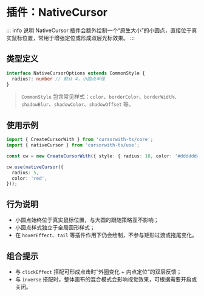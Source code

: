# 插件：NativeCursor

::: info 说明
NativeCursor 插件会额外绘制一个“原生大小”的小圆点，直接位于真实鼠标位置，常用于增强定位或形成双层光标效果。
:::

## 类型定义

```ts
interface NativeCursorOptions extends CommonStyle {
  radius?: number // 默认 4，小圆点半径
}
```

> `CommonStyle` 包含常见样式：`color`、`borderColor`、`borderWidth`、`shadowBlur`、`shadowColor`、`shadowOffset` 等。

## 使用示例

```ts
import { CreateCursorWith } from 'cursorwith-ts/core';
import { nativeCursor } from 'cursorwith-ts/use';

const cw = new CreateCursorWith({ style: { radius: 18, color: '#ddddddaa' } });

cw.use(nativeCursor({
  radius: 5,
  color: 'red',
}));
```
<script setup>
import NativeCursorDemo from '../../../components/NativeCursorDemo.vue'
</script>

<ClientOnly>
  <NativeCursorDemo />
</ClientOnly>




## 行为说明

- 小圆点始终位于真实鼠标位置，与大圆的跟随策略互不影响；
- 小圆点样式独立于全局圆形样式；
- 在 `hoverEffect`、`tail` 等插件作用下仍会绘制，不参与矩形过渡或拖尾变化。

## 组合提示

- 与 `clickEffect` 搭配可形成点击时“外圈变化 + 内点定位”的双层反馈；
- 与 `inverse` 搭配时，整体画布的混合模式会影响视觉效果，可根据需要开启或关闭。